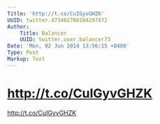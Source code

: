 ```yaml
---
Title: 'http://t.co/CuIGyvGHZK'
UUID: twitter.473402708184297472
Author:
    Title: Balancer
    UUID: twitter.user.balancer73
Date: 'Mon, 02 Jun 2014 13:56:15 +0400'
Type: Post
Markup: Text
---
```


# http://t.co/CuIGyvGHZK

http://t.co/CuIGyvGHZK